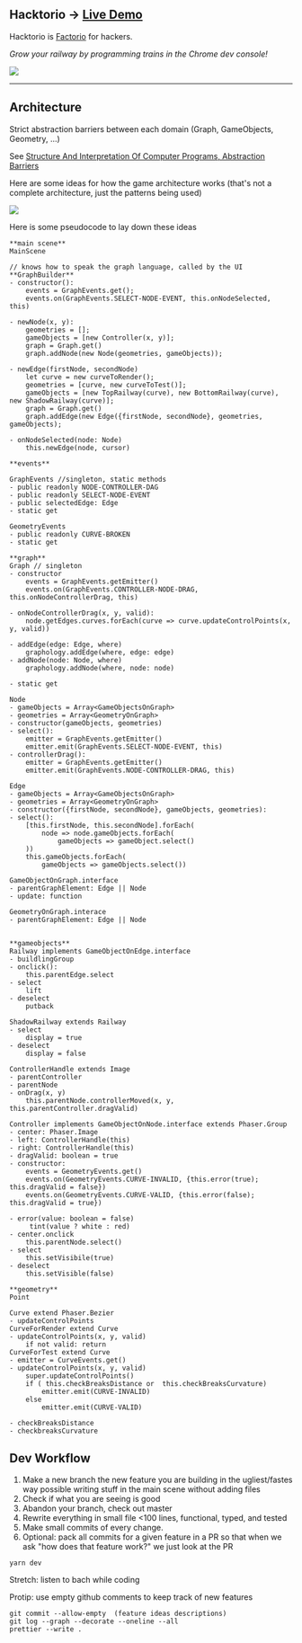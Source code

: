 ## Hacktorio -> [Live Demo](https://solbiatialessandro.github.io/hacktorio/)

Hacktorio is [Factorio](https://www.factorio.com) for hackers.

_Grow your railway by programming trains in the Chrome dev console!_

![](https://github.com/SolbiatiAlessandro/hacktorio/blob/master/imgs/demo.png?raw=true)

---

## Architecture

Strict abstraction barriers between each domain (Graph, GameObjects, Geometry, ...)

See [Structure And Interpretation Of Computer Programs, Abstraction Barriers](https://mitpress.mit.edu/sites/default/files/sicp/full-text/book/book-Z-H-14.html#%_sec_2.1.2)

Here are some ideas for how the game architecture works (that's not a complete architecture, just the patterns being used)

![](https://github.com/SolbiatiAlessandro/hacktorio/blob/master/imgs/architecture.png?raw=true)

Here is some pseudocode to lay down these ideas

```
**main scene**
MainScene

// knows how to speak the graph language, called by the UI
**GraphBuilder**
- constructor():
	events = GraphEvents.get();
    events.on(GraphEvents.SELECT-NODE-EVENT, this.onNodeSelected, this)

- newNode(x, y):
	geometries = [];
    gameObjects = [new Controller(x, y)];
	graph = Graph.get()
    graph.addNode(new Node(geometries, gameObjects));

- newEdge(firstNode, secondNode)
    let curve = new curveToRender();
	geometries = [curve, new curveToTest()];
    gameObjects = [new TopRailway(curve), new BottomRailway(curve), new ShadowRailway(curve)];
	graph = Graph.get()
	graph.addEdge(new Edge({firstNode, secondNode}, geometries, gameObjects);

- onNodeSelected(node: Node)
	this.newEdge(node, cursor)

**events**

GraphEvents //singleton, static methods
- public readonly NODE-CONTROLLER-DAG
- public readonly SELECT-NODE-EVENT
- public selectedEdge: Edge
- static get

GeometryEvents
- public readonly CURVE-BROKEN
- static get

**graph**
Graph // singleton
- constructor
	events = GraphEvents.getEmitter()
    events.on(GraphEvents.CONTROLLER-NODE-DRAG, this.onNodeControllerDrag, this)

- onNodeControllerDrag(x, y, valid):
    node.getEdges.curves.forEach(curve => curve.updateControlPoints(x, y, valid))

- addEdge(edge: Edge, where)
	graphology.addEdge(where, edge: edge)
- addNode(node: Node, where)
	graphology.addNode(where, node: node)

- static get

Node
- gameObjects = Array<GameObjectsOnGraph>
- geometries = Array<GeometryOnGraph>
- constructor(gameObjects, geometries)
- select():
	emitter = GraphEvents.getEmitter()
    emitter.emit(GraphEvents.SELECT-NODE-EVENT, this)
- controllerDrag():
	emitter = GraphEvents.getEmitter()
    emitter.emit(GraphEvents.NODE-CONTROLLER-DRAG, this)

Edge
- gameObjects = Array<GameObjectsOnGraph>
- geometries = Array<GeometryOnGraph>
- constructor({firstNode, secondNode}, gameObjects, geometries):
- select():
	[this.firstNode, this.secondNode].forEach(
		node => node.gameObjects.forEach(
			gameObjects => gameObject.select()
	))
    this.gameObjects.forEach(
        gameObjects => gameObjects.select())

GameObjectOnGraph.interface
- parentGraphElement: Edge || Node
- update: function

GeometryOnGraph.interace
- parentGraphElement: Edge || Node


**gameobjects**
Railway implements GameObjectOnEdge.interface
- buildlingGroup
- onclick():
	this.parentEdge.select
- select
	lift
- deselect
	putback

ShadowRailway extends Railway
- select
	display = true
- deselect
	display = false

ControllerHandle extends Image
- parentController
- parentNode
- onDrag(x, y)
	this.parentNode.controllerMoved(x, y, this.parentController.dragValid)

Controller implements GameObjectOnNode.interface extends Phaser.Group
- center: Phaser.Image
- left: ControllerHandle(this)
- right: ControllerHandle(this)
- dragValid: boolean = true
- constructor:
	events = GeometryEvents.get()
	events.on(GeometryEvents.CURVE-INVALID, {this.error(true); this.dragValid = false})
	events.on(GeometryEvents.CURVE-VALID, {this.error(false); this.dragValid = true})

- error(value: boolean = false)
	 tint(value ? white : red)
- center.onclick
	this.parentNode.select()
- select
	this.setVisibile(true)
- deselect
	this.setVisible(false)

**geometry**
Point

Curve extend Phaser.Bezier
- updateControlPoints
CurveForRender extend Curve
- updateControlPoints(x, y, valid)
	if not valid: return
CurveForTest extend Curve
- emitter = CurveEvents.get()
- updateControlPoints(x, y, valid)
	super.updateControlPoints()
    if ( this.checkBreaksDistance or  this.checkBreaksCurvature)
		emitter.emit(CURVE-INVALID)
    else
		emitter.emit(CURVE-VALID)

- checkBreaksDistance
- checkbreaksCurvature
```

## Dev Workflow

1. Make a new branch the new feature you are building in the ugliest/fastes way possible writing stuff in the main scene without adding files
2. Check if what you are seeing is good
3. Abandon your branch, check out master
4. Rewrite everything in small file <100 lines, functional, typed, and tested
5. Make small commits of every change.
6. Optional: pack all commits for a given feature in a PR so that when we ask "how does that feature work?" we just look at the PR

```
yarn dev
```

Stretch: listen to bach while coding

Protip: use empty github comments to keep track of new features

```
git commit --allow-empty  (feature ideas descriptions)
git log --graph --decorate --oneline --all
prettier --write .
```
